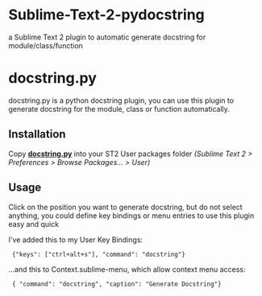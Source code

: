 Sublime-Text-2-pydocstring
==========================

a Sublime Text 2 plugin to automatic generate docstring for module/class/function

docstring.py
============

docstring.py is a python docstring plugin, you can use this plugin to generate docstring
for the module, class or function automatically.

Installation
------------
Copy **[docstring.py](https://github.com/JerryKwan/Sublime-Text-2-pydocstring/docstring.py)** into
your ST2 User packages folder *(Sublime Text 2 > Preferences > Browse Packages... > User)*

Usage
-----
Click on the position you want to generate docstring, but do not select anything, you could
define key bindings or menu entries to use this plugin easy and quick

I've added this to my User Key Bindings:

     {"keys": ["ctrl+alt+s"], "command": "docstring"}

...and this to Context.sublime-menu, which allow context menu access:

     { "command": "docstring", "caption": "Generate Docstring"}
